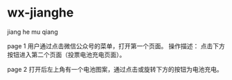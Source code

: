# wx-jianghe
jiang he mu qiang


page 1
用户通过点击微信公众号的菜单，打开第一个页面。
操作描述：
点击下方按钮进入第二个页面（投票电池充电页面）。

page 2
打开后左上角有一个电池图案，通过点击或旋转下方的按钮为电池充电。

